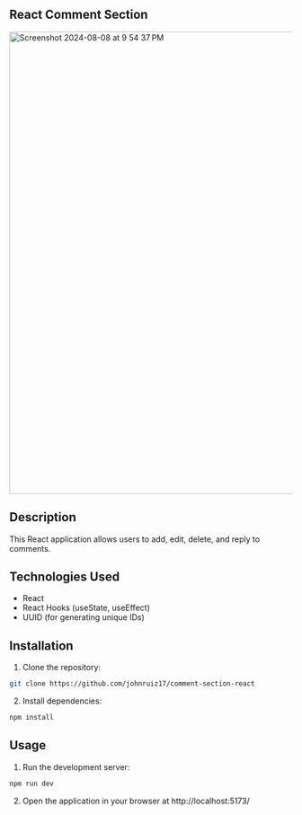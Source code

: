 ## React Comment Section
<img width="823" alt="Screenshot 2024-08-08 at 9 54 37 PM" src="https://github.com/user-attachments/assets/14cc85f9-9a22-45df-a3e2-587b657bcb52">

## Description
This React application allows users to add, edit, delete, and reply to comments.

## Technologies Used
* React
* React Hooks (useState, useEffect)
* UUID (for generating unique IDs)
  
## Installation
1. Clone the repository:
```bash
git clone https://github.com/johnruiz17/comment-section-react
```

2. Install dependencies:
```bash
npm install
```

## Usage
1. Run the development server:
```bash
npm run dev
```

2. Open the application in your browser at http://localhost:5173/
